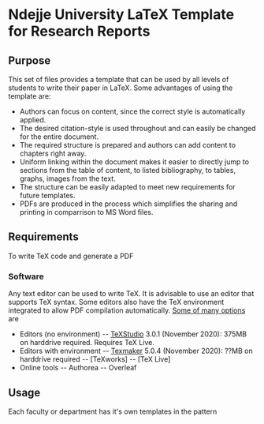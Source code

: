 # Ndejje University LaTeX Template for Research Reports

## Purpose

This set of files provides a template that can be used by all levels of students to write their paper in LaTeX. 
Some advantages of using the template are:
* Authors can focus on content, since the correct style is automatically applied.
* The desired citation-style is used throughout and can easily be changed for the entire document.
* The required structure is prepared and authors can add content to chapters right away.
* Uniform linking within the document makes it easier to directly jump to sections from the table of content, to listed bibliography, to tables, graphs, images from the text.
* The structure can be easily adapted to meet new requirements for future templates.
* PDFs are produced in the process which simplifies the sharing and printing in comparrison to MS Word files.

## Requirements
To write TeX code and generate a PDF
### Software
Any text editor can be used to write TeX. It is advisable to use an editor that supports TeX syntax. Some editors also have the TeX environment integrated to allow PDF compilation automatically. [Some of many options](https://alternativeto.net/software/texmakerx/) are
- Editors (no environment)
-- [TeXStudio](https://texstudio.org/) 3.0.1 (November 2020): 375MB on harddrive required. Requires TeX Live.
- Editors with environment
-- [Texmaker](https://www.xm1math.net/texmaker/) 5.0.4 (November 2020): ??MB on harddrive required
-- [TeXworks]
-- [TeX Live]
- Online tools
-- Authorea
-- Overleaf

## Usage
Each faculty or department has it's own templates in the pattern

